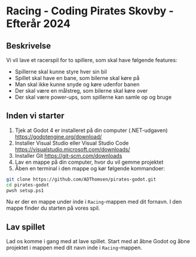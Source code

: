 # Racing - Coding Pirates Skovby - Efterår 2024

## Beskrivelse

Vi vil lave et racerspil for to spillere, som skal have følgende features:

- Spillerne skal kunne styre hver sin bil
- Spillet skal have en bane, som bilerne skal køre på
- Man skal ikke kunne snyde og køre udenfor banen
- Der skal være en målstreg, som bilerne skal køre over
- Der skal være power-ups, som spillerne kan samle op og bruge

## Inden vi starter

1. Tjek at Godot 4 er installeret på din computer (.NET-udgaven) https://godotengine.org/download/
2. Installer Visual Studio eller Visual Studio Code https://visualstudio.microsoft.com/downloads/
3. Installer Git https://git-scm.com/downloads
4. Lav en mappe på din computer, hvor du vil gemme projektet
4. Åben en terminal i den mappe og kør følgende kommandoer:

```bash
git clone https://github.com/ADThomsen/pirates-godot.git
cd pirates-godot
pwsh setup.ps1
```

Nu er der en mappe under inde i `Racing`-mappen med dit fornavn. I den mappe finder du starten på vores spil.

## Lav spillet

Lad os komme i gang med at lave spillet. Start med at åbne Godot og åbne projektet i mappen med dit navn inde i `Racing`-mappen.

